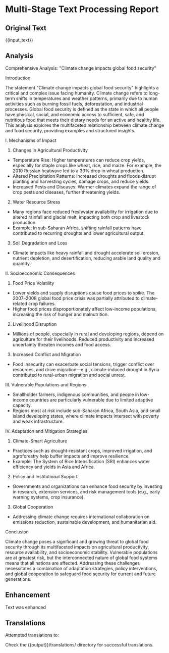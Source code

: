 # Multi-Stage Text Processing Report

## Original Text
{{input_text}}

## Analysis
Comprehensive Analysis: "Climate change impacts global food security"

Introduction

The statement "Climate change impacts global food security" highlights a critical and complex issue facing humanity. Climate change refers to long-term shifts in temperatures and weather patterns, primarily due to human activities such as burning fossil fuels, deforestation, and industrial processes. Global food security is defined as the state in which all people have physical, social, and economic access to sufficient, safe, and nutritious food that meets their dietary needs for an active and healthy life. This analysis explores the multifaceted relationship between climate change and food security, providing examples and structured insights.

I. Mechanisms of Impact

1. Changes in Agricultural Productivity
- Temperature Rise: Higher temperatures can reduce crop yields, especially for staple crops like wheat, rice, and maize. For example, the 2010 Russian heatwave led to a 30% drop in wheat production.
- Altered Precipitation Patterns: Increased droughts and floods disrupt planting and harvesting cycles, damage crops, and reduce yields.
- Increased Pests and Diseases: Warmer climates expand the range of crop pests and diseases, further threatening yields.

2. Water Resource Stress
- Many regions face reduced freshwater availability for irrigation due to altered rainfall and glacial melt, impacting both crop and livestock production.
- Example: In sub-Saharan Africa, shifting rainfall patterns have contributed to recurring droughts and lower agricultural output.

3. Soil Degradation and Loss
- Climate impacts like heavy rainfall and drought accelerate soil erosion, nutrient depletion, and desertification, reducing arable land quality and quantity.

II. Socioeconomic Consequences

1. Food Price Volatility
- Lower yields and supply disruptions cause food prices to spike. The 2007–2008 global food price crisis was partially attributed to climate-related crop failures.
- Higher food prices disproportionately affect low-income populations, increasing the risk of hunger and malnutrition.

2. Livelihood Disruption
- Millions of people, especially in rural and developing regions, depend on agriculture for their livelihoods. Reduced productivity and increased uncertainty threaten incomes and food access.

3. Increased Conflict and Migration
- Food insecurity can exacerbate social tensions, trigger conflict over resources, and drive migration—e.g., climate-induced drought in Syria contributed to rural-urban migration and social unrest.

III. Vulnerable Populations and Regions

- Smallholder farmers, indigenous communities, and people in low-income countries are particularly vulnerable due to limited adaptive capacity.
- Regions most at risk include sub-Saharan Africa, South Asia, and small island developing states, where climate impacts intersect with poverty and weak infrastructure.

IV. Adaptation and Mitigation Strategies

1. Climate-Smart Agriculture
- Practices such as drought-resistant crops, improved irrigation, and agroforestry help buffer impacts and improve resilience.
- Example: The System of Rice Intensification (SRI) enhances water efficiency and yields in Asia and Africa.

2. Policy and Institutional Support
- Governments and organizations can enhance food security by investing in research, extension services, and risk management tools (e.g., early warning systems, crop insurance).

3. Global Cooperation
- Addressing climate change requires international collaboration on emissions reduction, sustainable development, and humanitarian aid.

Conclusion

Climate change poses a significant and growing threat to global food security through its multifaceted impacts on agricultural productivity, resource availability, and socioeconomic stability. Vulnerable populations are at greatest risk, but the interconnected nature of global food systems means that all nations are affected. Addressing these challenges necessitates a combination of adaptation strategies, policy interventions, and global cooperation to safeguard food security for current and future generations.

## Enhancement
Text was enhanced
## Translations
Attempted translations to: 

Check the {{output}}/translations/ directory for successful translations.